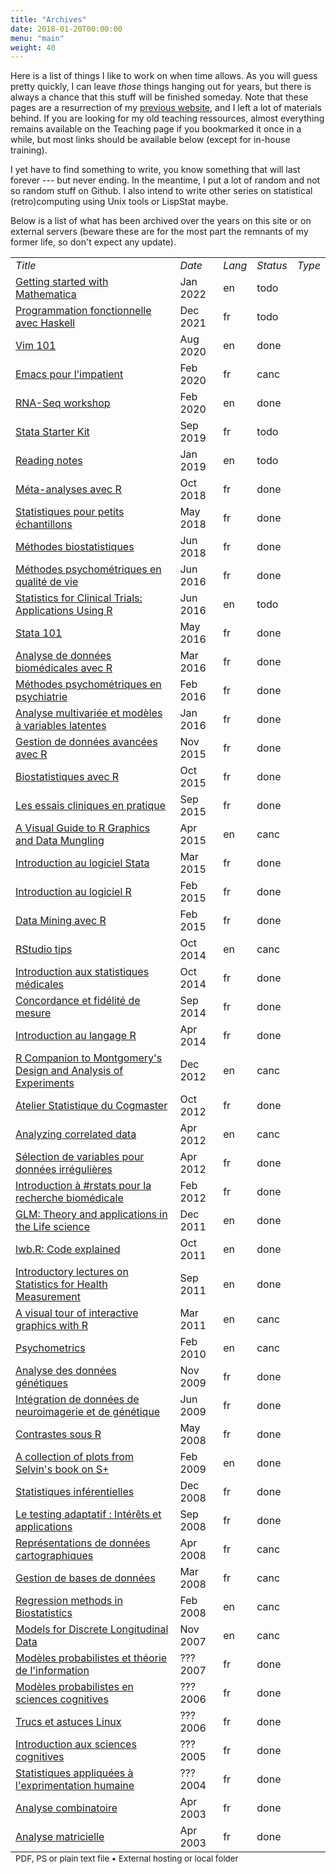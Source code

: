 ```yaml
---
title: "Archives"
date: 2018-01-20T00:00:00
menu: "main"
weight: 40
---
```


Here is a list of things I like to work on when time allows. As you will guess pretty quickly, I can leave _those_ things hanging out for years, but there is always a chance that this stuff will be finished someday. Note that these pages are a resurrection of my [previous website](/post/migrating-to-hugo/), and I left a lot of materials behind. If you are looking for my old teaching ressources, almost everything remains available on the Teaching page if you bookmarked it once in a while, but most links should be available below (except for in-house training).

I yet have to find something to write, you know something that will last forever --- but never ending. In the meantime, I put a lot of random and not so random stuff on Github. I also intend to write other series on statistical (retro)computing using Unix tools or LispStat maybe.

Below is a list of what has been archived over the years on this site or on external servers (beware these are for the most part the remnants of my former life, so don't expect any update).

<small>
<table border="0">
<tbody>
<tr>
<td><em>Title</em></td>
<td><em>Date</em></td>
<td><em>Lang</em></td>
<td><em>Status</em></td>
<td><em>Type</em></td>
</tr>
<tr><td><a href="">Getting started with Mathematica</a></td><td>Jan 2022</td><td>en</td><td>todo</td><td><i data-feather="file-text" width="12px" height="12px"></i></td></tr>
<tr><td><a href="">Programmation fonctionnelle avec Haskell</a></td><td>Dec 2021</td><td>fr</td><td>todo</td><td><i data-feather="file-text" width="12px" height="12px"></i></td></tr>
<tr><td><a href="/pub/vim-101.pdf">Vim 101</a></td><td>Aug 2020</td><td>en</td><td>done</td><td><i data-feather="file-text" width="12px" height="12px"></i></td></tr>
<tr><td><a href="/pub/impatient-emacs.pdf">Emacs pour l'impatient</a></td><td>Feb 2020</td><td>fr</td><td>canc</td><td><i data-feather="file-text" width="12px" height="12px"></i></td></tr>
<tr><td><a href="/pub/ngs.pdf">RNA-Seq workshop</a></td><td>Feb 2020</td><td>en</td><td>done</td><td><i data-feather="file-text" width="12px" height="12px"></i></td></tr>
<tr><td><a href="/articles/stata-sk">Stata Starter Kit</a></td><td>Sep 2019</td><td>fr</td><td>todo</td><td><i data-feather="link" width="12px" height="12px"></i></td></tr>
<tr><td><a href="/pub/papers.pdf">Reading notes</a></td><td>Jan 2019</td><td>en</td><td>todo</td><td><i data-feather="file-text" width="12px" height="12px"></i></td></tr>
<tr><td><a href="/cours/2018_meta/">Méta-analyses avec R</a></td><td> Oct 2018</td><td>fr</td><td>done</td><td><i data-feather="link" width="12px" height="12px"></i></td></tr>
<tr><td><a href="https://github.com/even4void/rstats-ssample">Statistiques pour petits échantillons</a></td><td>May 2018</td><td>fr</td><td>done</td><td><i data-feather="link" width="12px" height="12px"></i></td></tr>
<tr><td><a href="https://github.com/even4void/rstats-biostats">Méthodes biostatistiques</a></td><td>Jun 2018</td><td>fr</td><td>done</td><td><i data-feather="link" width="12px" height="12px"></i></td></tr>
<tr><td><a href="https://github.com/even4void/EESPE11">Méthodes psychométriques en qualité de vie</a></td><td>Jun 2016</td><td>fr</td><td>done</td><td><i data-feather="link" width="12px" height="12px"></i></td></tr>
<tr><td><a href="/pub/SAS2R.pdf">Statistics for Clinical Trials: Applications Using R</a></td><td>Jun 2016</td><td>en</td><td>todo</td><td><i data-feather="file-text" width="12px" height="12px"></i></td></tr>
<tr><td><a href="https://github.com/even4void/Stata101">Stata 101</a></td><td>May 2016</td><td>fr</td><td>done</td><td><i data-feather="link" width="12px" height="12px"></i></td></tr>
<tr><td><a href="/cours/2016_Canceropole">Analyse de données biomédicales avec R</a></td><td>Mar 2016</td><td>fr</td><td>done</td><td><i data-feather="link" width="12px" height="12px"></i></td></tr>
<tr><td><a href="/cours/psychometrics_up13.pdf"> Méthodes psychométriques en psychiatrie</a></td><td>Feb 2016</td><td>fr</td><td>done</td><td><i data-feather="file-text" width="12px" height="12px"></i></td></tr>
<tr><td><a href="http://even4void.github.io/seminr/">Analyse multivariée et modèles à variables latentes</a></td><td>Jan 2016</td><td>fr</td><td>done</td><td><i data-feather="link" width="12px" height="12px"></i></td></tr>
<tr><td><a href="/cours/2015_INVS">Gestion de données avancées avec R</a></td><td>Nov 2015</td><td>fr</td><td>done</td><td><i data-feather="link" width="12px" height="12px"></i></td></tr>
<tr><td><a href="/cours/supelec">Biostatistiques avec R</a></td><td>Oct 2015</td><td>fr</td><td>done</td><td><i data-feather="link" width="12px" height="12px"></i></td></tr>
<tr><td><a href="/cours/misc/lalanne_apramen_2015.pdf">Les essais cliniques en pratique</a></td><td>Sep 2015</td><td>fr</td><td>done</td><td><i data-feather="file-text" width="12px" height="12px"></i></td></tr>
<tr><td><a href="/pub/vizRguide.pdf">A Visual Guide to R Graphics and Data Mungling</a></td><td>Apr 2015</td><td>en</td><td>canc</td><td><i data-feather="file-text" width="12px" height="12px"></i></td></tr>
<tr><td><a href="/pub/intro-stata.pdf">Introduction au logiciel Stata</a></td><td>Mar 2015</td><td>fr</td><td>done</td><td><i data-feather="file-text" width="12px" height="12px"></i></td></tr>
<tr><td><a href="/pub/intro-r.pdf">Introduction au logiciel R</a></td><td>Feb 2015</td><td>fr</td><td>done</td><td><i data-feather="file-text" width="12px" height="12px"></i></td></tr>
<tr><td><a href="https://github.com/even4void/rstats-esme">Data Mining avec R</a></td><td>Feb 2015</td><td>fr</td><td>done</td><td><i data-feather="link" width="12px" height="12px"></i></td></tr>
<tr><td><a href="/pub/RStudio.pdf">RStudio tips</a></td><td>Oct 2014</td><td>en</td><td>canc</td><td><i data-feather="file-text" width="12px" height="12px"></i></td></tr>
<tr><td><a href="/cours/misc/stats101.pdf">Introduction aux statistiques médicales</a></td><td>Oct 2014</td><td>fr</td><td>done</td><td><i data-feather="file-text" width="12px" height="12px"></i></td></tr>
<tr><td><a href="/cours/misc/reliability.pdf">Concordance et fidélité de mesure</a></td><td>Sep 2014</td><td>fr</td><td>done</td><td><i data-feather="file-text" width="12px" height="12px"></i></td></tr>
<tr><td><a href="/cours/misc/mooc/">Introduction au langage R</a></td><td>Apr 2014</td><td>fr</td><td>done</td><td><i data-feather="link" width="12px" height="12px"></i></td></tr>
<tr><td><a href="/pub/MDAE.pdf">R Companion to Montgomery's Design and Analysis of Experiments</a></td><td>Dec 2012</td><td>en</td><td>canc</td><td><i data-feather="file-text" width="12px" height="12px"></i></td></tr>
<tr><td><a href="/cours/2013_AS/">Atelier Statistique du Cogmaster</a></td><td>Oct 2012</td><td>fr</td><td>done</td><td><i data-feather="link" width="12px" height="12px"></i></td></tr>
<tr><td><a href="/cours/misc/gee/">Analyzing correlated data<a></td><td>Apr 2012</td><td>en</td><td>canc</td><td><i data-feather="link" width="12px" height="12px"></i></td></tr>
<tr><td><a href="/cours/misc/mva_clinres">Sélection de variables pour données irrégulières</a></td><td>Apr 2012</td><td>fr</td><td>done</td><td><i data-feather="link" width="12px" height="12px"></i></td></tr>
<tr><td><a href="/cours/2012_biomed/">Introduction à #rstats pour la recherche biomédicale</a></td><td>Feb 2012</td><td>fr</td><td>done</td><td><i data-feather="link" width="12px" height="12px"></i></td></tr>
<tr><td><a href="/cours/misc/glm/">GLM: Theory and applications in the Life science</a></td><td>Dec 2011</td><td>en</td><td>done</td><td><i data-feather="link" width="12px" height="12px"></i></td></tr>
<tr><td><a href="/cours/2011_health_measures/lwb_explained.pdf">lwb.R: Code explained</a></td><td>Oct 2011</td><td>en</td><td>done</td><td><i data-feather="file-text" width="12px" height="12px"></i></td></tr>
<tr><td><a href="/cours/2011_health_measures/">Introductory lectures on Statistics for Health Measurement</a></td><td>Sep 2011</td><td>en</td><td>done</td><td><i data-feather="link" width="12px" height="12px"></i></td></tr>
<tr><td><a href="/pub/iplots.pdf">A visual tour of interactive graphics with R</a></td><td>Mar 2011</td><td>en</td><td>canc</td><td><i data-feather="file-text" width="12px" height="12px"></i></td></tr>
<tr><td><a href="/cours/psychometrics/">Psychometrics</a></td><td>Feb 2010</td><td>en</td><td>canc</td><td><i data-feather="link" width="12px" height="12px"></i></td></tr>
<tr><td><a href="/pub/Lalanne_Cogiter_2009.pdf">Analyse des données génétiques</a></td><td>Nov 2009</td><td>fr</td><td>done</td><td><i data-feather="file-text" width="12px" height="12px"></i></td></tr>
<tr><td><a href="/pub/Lalanne_BIBS_M2Pro.pdf">Intégration de données de neuroimagerie et de génétique</a></td><td>Jun 2009</td><td>fr</td><td>done</td><td><i data-feather="file-text" width="12px" height="12px"></i></td></tr>
<tr><td><a href="/pub/contrasts.txt">Contrastes sous R</a></td><td>May 2008</td><td>fr</td><td>done</td><td><i data-feather="file-text" width="12px" height="12px"></i></td></tr>
<tr><td><a href="/pub/MABMUSPlus/">A collection of plots from Selvin's book on S+</a></td><td>Feb 2009</td><td>en</td><td>done</td><td><i data-feather="link" width="12px" height="12px"></i></td></tr>
<tr><td><a href="/cours/stats_bioinfo">Statistiques inférentielles</a></td><td>Dec 2008</td><td>fr</td><td>done</td><td><i data-feather="link" width="12px" height="12px"></i></td></tr>
<tr><td><a href="/pub/intro_cat.pdf">Le testing adaptatif : Intérêts et applications</a></td><td>Sep 2008</td><td>fr</td><td>done</td><td><i data-feather="file-text" width="12px" height="12px"></i></td></tr>
<tr><td><a href="/pub/maps.txt">Représentations de données cartographiques</a></td><td>Apr 2008</td><td>fr</td><td>canc</td><td><i data-feather="file-text" width="12px" height="12px"></i></td></tr>
<tr><td><a href="/pub/sql/">Gestion de bases de données</a></td><td>Mar 2008</td><td>fr</td><td>canc</td><td><i data-feather="link" width="12px" height="12px"></i></td></tr>
<tr><td><a href="/pub/RMB/">Regression methods in Biostatistics</a></td><td>Feb 2008</td><td>en</td><td>canc</td><td><i data-feather="link" width="12px" height="12px"></i></td></tr>
<tr><td><a href="/pub/MDLD.pdf">Models for Discrete Longitudinal Data</a></td><td>Nov 2007</td><td>en</td><td>canc</td><td><i data-feather="file-text" width="12px" height="12px"></i></td></tr>
<tr><td><a href="/cours/2007_cogmaster_B4/">Modèles probabilistes et théorie de l'information</a></td><td>??? 2007</td><td>fr</td><td>done</td><td><i data-feather="link" width="12px" height="12px"></i></td></tr>
<tr><td><a href="/cours/2006_cogmaster_B4/">Modèles probabilistes en sciences cognitives</a></td><td>??? 2006</td><td>fr</td><td>done</td><td><i data-feather="link" width="12px" height="12px"></i></td></tr>
<tr><td><a href="/pub/tips.txt">Trucs et astuces Linux</a></td><td>??? 2006</td><td>fr</td><td>done</td><td><i data-feather="file-text" width="12px" height="12px"></i></td></tr>
<tr><td><a href="/cours/2005_iut/">Introduction aux sciences cognitives</a></td><td>??? 2005</td><td>fr</td><td>done</td><td><i data-feather="link" width="12px" height="12px"></i></td></tr>
<tr><td><a href="/cours/2004_cim/">Statistiques appliquées à l'exprimentation humaine</a></td><td>??? 2004</td><td>fr</td><td>done</td><td><i data-feather="link" width="12px" height="12px"></i></td></tr>
<tr><td><a href="/pub/Combinatoire.ps">Analyse combinatoire</a></td><td>Apr 2003</td><td>fr</td><td>done</td><td><i data-feather="file-text" width="12px" height="12px"></i></td></tr>
<tr><td><a href="/pub/Matrices.ps">Analyse matricielle</a></td><td>Apr 2003</td><td>fr</td><td>done</td><td><i data-feather="file-text" width="12px" height="12px"></i></td></tr>
</tbody>
<tfoot>
<tr>
<td colspan="5">
<small>
<i data-feather="file-text" width="8px" height="8px"></i> PDF, PS or plain text file •
<i data-feather="link" width="8px" height="8px"></i> External hosting or local folder
</small>
</td>
</tr>
</tfoot>
</table>
</small>
